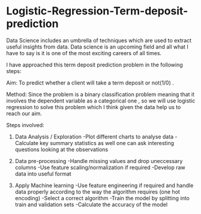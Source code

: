 # Logistic-Regression-Term-deposit-prediction
Data Science includes an umbrella of techniques which are used to extract useful insights from data. Data science is an upcoming field and all what I have to say is it is one of the most exciting careers of all times.

I have approached this term deposit prediction problem in the following steps:

Aim: To predict whether a client will take a term deposit or not(1/0) .

Method: Since the problem is a binary classification problem meaning that it involves the dependent variable as a categorical one , so we will use logistic regression to solve this problem which I think given the data help us to reach our aim.

Steps involved:

1) Data Analysis / Exploration -Plot different charts to analyse data -Calculate key summary statistics as well one can ask interesting questions looking at the observations

2) Data pre-processing -Handle missing values and drop uneccessary columns -Use feature scaling/normalization if required -Develop raw data into useful format

3) Apply Machine learning -Use feature engineering if required and handle data properly according to the way the algorithm requires (one hot encoding) -Select a correct algorithm -Train the model by splitting into train and validation sets -Calculate the accuracy of the model
